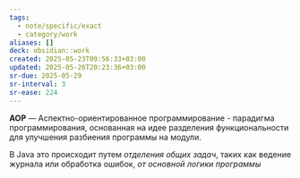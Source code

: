 ```yaml
---
tags:
  - note/specific/exact
  - category/work
aliases: []
deck: obsidian::work
created: 2025-05-23T09:56:33+03:00
updated: 2025-05-26T20:23:36+03:00
sr-due: 2025-05-29
sr-interval: 3
sr-ease: 224
---
```


**AOP**
—
Аспектно-ориентированное программирование - парадигма программирования, основанная на идее разделения функциональности для улучшения разбиения программы на модули.

В Java это происходит путем *отделения общих задач*, таких как ведение журнала или обработка ошибок, *от основной логики программы*
